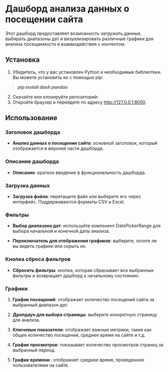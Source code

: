# Дашборд анализа данных о посещении сайта

Этот дашборд предоставляет возможность загружать данные, выбирать диапазоны дат и визуализировать различные графики для анализа посещаемости и взаимодействия с контентом.

## Установка

1. Убедитесь, что у вас установлен Python и необходимые библиотеки. Вы можете установить их с помощью pip: 


> ***pip install dash pandas***


2. Скачайте или клонируйте репозиторий:
3. Откройте браузер и перейдите по адресу http://127.0.0.1:8050.

## Использование

### Заголовок дашборда
- **Анализ данных о посещении сайта**: основной заголовок, который отображается в верхней части дашборда.

### Описание дашборда
- **Описание**: краткое введение в функциональность дашборда.

### Загрузка данных
- **Загрузка файла**: перетащите файл или выберите его через интерфейс. Поддерживаются форматы CSV и Excel.

### Фильтры
- **Выбор диапазона дат**: используйте компонент DatePickerRange для выбора начальной и конечной даты анализа.
  
- **Переключатель для отображения графиков**: выберите, хотите ли вы видеть графики или скрыть их.

### Кнопка сброса фильтров
- **Сбросить фильтры**: кнопка, которая сбрасывает все выбранные фильтры и возвращает дашборд к начальному состоянию.

### Графики
1. **График посещений**: отображает количество посещений сайта за выбранный диапазон дат.
   
2. **Дропдаун для выбора страницы**: выберите конкретную страницу для анализа.

3. **Ключевые показатели**: отображает важные метрики, такие как общее количество посещений, среднее время на сайте и т.д.

4. **График просмотров**: показывает количество просмотров страниц за выбранный период.

5. **График времени** : отображает среднее время, проведенное пользователями на сайте.
